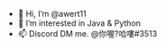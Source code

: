 - 👋 Hi, I’m @awert11
- 👀 I’m interested in Java & Python
- 📫 Discord DM me. @你喔?哈嘍#3513

<!---
awert11/awert11 is a ✨ special ✨ repository because its `README.md` (this file) appears on your GitHub profile.
You can click the Preview link to take a look at your changes.
--->
